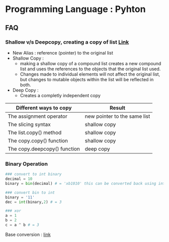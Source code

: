 # Programming Language : **Pyhton** 


## FAQ

### **Shallow v/s Deepcopy**, creating a copy of list [Link](https://www.dataquest.io/blog/python-copy-list/)

- New Alias : reference (pointer) to the original list
- Shallow Copy : 
  - making a shallow copy of a compound list creates a new compound list and uses the references to the objects that the original list used.
  - Changes made to individual elements will not affect the original list, but changes to mutable objects within the list will be reflected in both. 
- Deep Copy : 
  - Creates a completly independent copy

| Different ways to copy      | Result                      |
|---------------------------- | --------------------------- |
| The assignment operator    | new pointer to the same list|
| The slicing syntax         | shallow copy                |
| The list.copy() method     | shallow copy                |
| The copy.copy() function   | shallow copy                |
| The copy.deepcopy() function | deep copy                  |

### Binary Operation

```python
### convert to int binary 
decimal = 10
binary = bin(decimal) # = 'xb1010' this can be converted back using int(binary,2)

### convert bin to int 
binary = '11'
dec = int(binary,2) # = 3

### xor 
a = 1
b = 2
c = a ^ b # = 3
```

Base conversion : [link](https://www.rapidtables.com/convert/number/base-converter.html)
